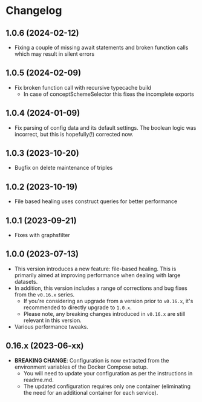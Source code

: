 # Changelog
## 1.0.6 (2024-02-12)
- Fixing a couple of missing await statements and broken function calls which may result in silent errors
## 1.0.5 (2024-02-09)
- Fix broken function call with recursive typecache build
  - In case of conceptSchemeSelector this fixes the incomplete exports
## 1.0.4 (2024-01-09)
- Fix parsing of config data and its default settings. The boolean logic was incorrect, but this is hopefully(!) corrected now.
## 1.0.3 (2023-10-20)
- Bugfix on delete maintenance of triples
## 1.0.2 (2023-10-19)
- File based healing uses construct queries for better performance
## 1.0.1 (2023-09-21)
- Fixes with graphsfilter
## 1.0.0 (2023-07-13)

- This version introduces a new feature: file-based healing. This is primarily aimed at improving performance when dealing with large datasets.
- In addition, this version includes a range of corrections and bug fixes from the `v0.16.x` series.
  - If you're considering an upgrade from a version prior to `v0.16.x`, it's recommended to directly upgrade to `1.0.x`.
  - Please note, any breaking changes introduced in `v0.16.x` are still relevant in this version.
- Various performance tweaks.

## 0.16.x (2023-06-xx)

- **BREAKING CHANGE**: Configuration is now extracted from the environment variables of the Docker Compose setup.
     - You will need to update your configuration as per the instructions in readme.md.
     - The updated configuration requires only one container (eliminating the need for an additional container for each service).
